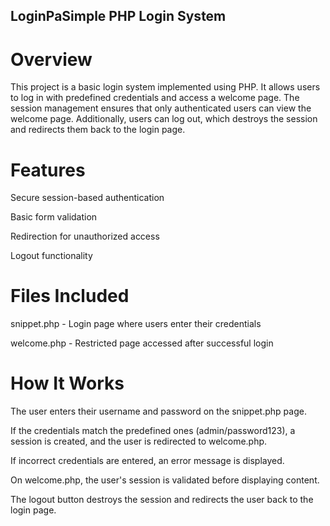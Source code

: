 ## LoginPaSimple PHP Login System

# Overview

This project is a basic login system implemented using PHP. It allows users to log in with predefined credentials and access a welcome page. The session management ensures that only authenticated users can view the welcome page. Additionally, users can log out, which destroys the session and redirects them back to the login page.

# Features

Secure session-based authentication

Basic form validation

Redirection for unauthorized access

Logout functionality

# Files Included

snippet.php - Login page where users enter their credentials

welcome.php - Restricted page accessed after successful login

# How It Works

The user enters their username and password on the snippet.php page.

If the credentials match the predefined ones (admin/password123), a session is created, and the user is redirected to welcome.php.

If incorrect credentials are entered, an error message is displayed.

On welcome.php, the user's session is validated before displaying content.

The logout button destroys the session and redirects the user back to the login page.